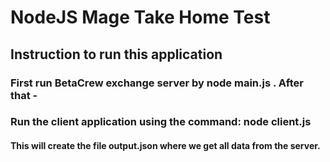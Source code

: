 # NodeJS Mage Take Home Test
## Instruction to run this application 
### First run BetaCrew exchange server by node main.js . After that - 
### Run the client application using the command: node client.js 
#### This will create the file output.json where we get all data from the server.
